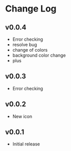 # Change Log

## v0.0.4

- Error checking
- resolve bug
- change of colors
- background color change
- plus

## v0.0.3

- Error checking

## v0.0.2

- New icon

## v0.0.1

- Initial release

